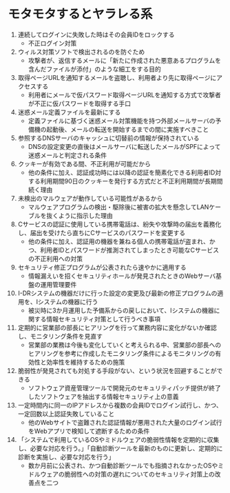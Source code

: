 # モタモタするとヤラレる系

1. 連続してログインに失敗した時はその会員IDをロックする
    * 不正ログイン対策
2. ウィルス対策ソフトで検出されるのを防ぐため
    * 攻撃者が、返信するメールに「新たに作成された悪意あるプログラムを含んだファイルが添付」のような細工をする目的
3. 取得ページURLを通知するメールを盗聴し、利用者より先に取得ページにアクセスする
    * 利用者にメールで仮パスワード取得ページURLを通知する方式で攻撃者が不正に仮パスワードを取得する手口
4. 迷惑メール定義ファイルを最新にする
    * 定義ファイルに基づく迷惑メール対策機能を持つ外部メールサーバの予備機の起動後、メールの転送を開始するまでの間に実施すべきこと
5. 参照するDNSサーバのキャッシュに切替前の情報が保持されている
    * DNSの設定変更の直後はメールサーバに転送したメールがSPFによって迷惑メールと判定される条件
6. クッキーが有効である間、不正利用が可能だから
    * 他の条件に加え、認証成功時には以降の認証を簡素化できる利用者ID対する利用期間90日のクッキーを発行する方式だと不正利用期間が長期間続く理由
7. 未検出のマルウェアが動作している可能性があるから
    * マルウェアプログラムの検出・駆除後に被害の拡大を懸念してLANケーブルを抜くように指示した理由
8. Cサービスの認証に使用している携帯電話は、紛失や攻撃時の届出を義務化し、届出を受けたら直ちにCサービスのパスワードを変更する
    * 他の条件に加え、認証用の機器を兼ねる個人の携帯電話が盗まれ、かつ、利用者IDとパスワードが推測されてしまったとき可能なCサービスの不正利用への対策
9. セキュリティ修正プログラムが公表されたら速やかに適用する
    * 情報漏えいを招くセキュリティホールが発見されたときのWebサーバ基盤の運用管理要件
10. I-DRシステムの機器だけに行った設定の変更及び最新の修正プログラムの適用を、Iシステムの機器に行う
    * 被災時に3か月運用した予備系からの戻しにおいて、Iシステムの機器に関する情報セキュリティ対策として行うべき事項
11. 定期的に営業部の部長にヒアリングを行って業務内容に変化がないか確認し、モニタリング条件を見直す
    * 営業部の業務は今後も変化していくと考えられる中、営業部の部長へのヒアリングを参考に作成したモニタリング条件によるモニタリングの有効性と効率性を維持するための施策
12. 脆弱性が発見されても対処する手段がない、という状況を回避することができる
    * ソフトウェア資産管理ツールで開発元のセキュリティパッチ提供が終了したソフトウェアを抽出する情報セキュリティ上の意義
13. 一定時間内に同一のIPアドレスから複数の会員IDでログイン試行し、かつ、一定回数以上認証失敗していること
    * 他のWebサイトで盗難された認証情報が悪用された大量のログイン試行をWebアプリで検知して遮断するための条件
14. 「システムで利用しているOSやミドルウェアの脆弱性情報を定期的に収集し、必要な対応を行う。」「自動診断ツールを最新のものに更新し、定期的に診断を実施し、必要な対応を行う」
    * 数か月前に公表され、かつ自動診断ツールでも指摘されなかったOSやミドルウェアの脆弱性への対策の遅れについてのセキュリティ対策上の改善点を二つ
    
